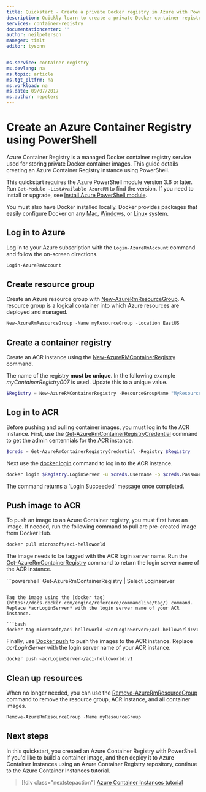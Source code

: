 ```yaml
---
title: Quickstart - Create a private Docker registry in Azure with PowerShell
description: Quickly learn to create a private Docker container registry with PowerShell.
services: container-registry
documentationcenter: ''
author: neilpeterson
manager: timlt
editor: tysonn


ms.service: container-registry
ms.devlang: na
ms.topic: article
ms.tgt_pltfrm: na
ms.workload: na
ms.date: 09/07/2017
ms.author: nepeters
---
```


# Create an Azure Container Registry using PowerShell

Azure Container Registry is a managed Docker container registry service used for storing private Docker container images. This guide details creating an Azure Container Registry instance using PowerShell.

This quickstart requires the Azure PowerShell module version 3.6 or later. Run `Get-Module -ListAvailable AzureRM` to find the version. If you need to install or upgrade, see [Install Azure PowerShell module](/powershell/azure/install-azurerm-ps).

You must also have Docker installed locally. Docker provides packages that easily configure Docker on any [Mac](https://docs.docker.com/docker-for-mac/), [Windows](https://docs.docker.com/docker-for-windows/), or [Linux](https://docs.docker.com/engine/installation/#supported-platforms) system.

## Log in to Azure

Log in to your Azure subscription with the `Login-AzureRmAccount` command and follow the on-screen directions.

```powershell
Login-AzureRmAccount
```

## Create resource group

Create an Azure resource group with [New-AzureRmResourceGroup](/powershell/module/azurerm.resources/new-azurermresourcegroup). A resource group is a logical container into which Azure resources are deployed and managed. 

```powershell
New-AzureRmResourceGroup -Name myResourceGroup -Location EastUS
```

## Create a container registry

Create an ACR instance using the [New-AzureRMContainerRegistry](/powershell/module/containerregistry/New-AzureRMContainerRegistry) command.

The name of the registry **must be unique**. In the following example *myContainerRegistry007* is used. Update this to a unique value. 

```PowerShell
$Registry = New-AzureRMContainerRegistry -ResourceGroupName "MyResourceGroup" -Name "myContainerRegistry007" -EnableAdminUser
```

## Log in to ACR

Before pushing and pulling container images, you must log in to the ACR instance. First, use the [Get-AzureRmContainerRegistryCredential](/powershell/module/containerregistry/get-azurermcontainerregistrycredential) command to get the admin centennials for the ACR instance.

```powershell
$creds = Get-AzureRmContainerRegistryCredential -Registry $Registry
```

Next use the [docker login](https://docs.docker.com/engine/reference/commandline/login/) command to log in to the ACR instance. 

```bash
docker login $Registry.LoginServer -u $creds.Username -p $creds.Password
```

The command returns a 'Login Succeeded' message once completed.

## Push image to ACR

To push an image to an Azure Container registry, you must first have an image. If needed, run the following command to pull are pre-created image from Docker Hub.

```bash
docker pull microsoft/aci-helloworld
```

The image needs to be tagged with the ACR login server name. Run the [Get-AzureRmContainerRegistry](/powershell/module/containerregistry/Get-AzureRmContainerRegistry) command to return the login server name of the ACR instance.

```powershell`
Get-AzureRmContainerRegistry | Select Loginserver
```

Tag the image using the [docker tag](https://docs.docker.com/engine/reference/commandline/tag/) command. Replace *acrLoginServer* with the login server name of your ACR instance.

```bash
docker tag microsoft/aci-helloworld <acrLoginServer>/aci-helloworld:v1
```

Finally, use [Docker push](https://docs.docker.com/engine/reference/commandline/push/) to push the images to the ACR instance. Replace *acrLoginServer* with the login server name of your ACR instance.

```bash
docker push <acrLoginServer>/aci-helloworld:v1
```

## Clean up resources

When no longer needed, you can use the [Remove-AzureRmResourceGroup](/powershell/module/azurerm.resources/remove-azurermresourcegroup) command to remove the resource group, ACR instance, and all container images.

```powershell
Remove-AzureRmResourceGroup -Name myResourceGroup
```

## Next steps

In this quickstart, you created an Azure Container Registry with PowerShell. If you'd like to build a container image, and then deploy it to Azure Container Instances using an Azure Container Registry repository, continue to the Azure Container Instances tutorial.

> [!div class="nextstepaction"]
> [Azure Container Instances tutorial](../container-instances/container-instances-tutorial-prepare-app.md)